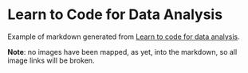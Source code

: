 # Learn to Code for Data Analysis


Example of markdown generated from [Learn to code for data analysis](https://www.open.edu/openlearn/science-maths-technology/learn-code-data-analysis/content-section-overview-0?active-tab=description-tab).

__Note__: no images have been mapped, as yet, into the markdown, so all image links will be broken.